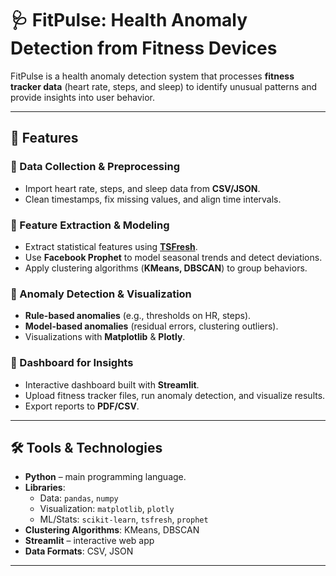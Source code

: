 # 🩺 FitPulse: Health Anomaly Detection from Fitness Devices  

FitPulse is a health anomaly detection system that processes **fitness tracker data** (heart rate, steps, and sleep) to identify unusual patterns and provide insights into user behavior.  

---

## 🚀 Features  

### 🔹 Data Collection & Preprocessing  
- Import heart rate, steps, and sleep data from **CSV/JSON**.  
- Clean timestamps, fix missing values, and align time intervals.  

### 🔹 Feature Extraction & Modeling  
- Extract statistical features using **[TSFresh](https://tsfresh.readthedocs.io/)**.  
- Use **Facebook Prophet** to model seasonal trends and detect deviations.  
- Apply clustering algorithms (**KMeans, DBSCAN**) to group behaviors.  

### 🔹 Anomaly Detection & Visualization  
- **Rule-based anomalies** (e.g., thresholds on HR, steps).  
- **Model-based anomalies** (residual errors, clustering outliers).  
- Visualizations with **Matplotlib** & **Plotly**.  

### 🔹 Dashboard for Insights  
- Interactive dashboard built with **Streamlit**.  
- Upload fitness tracker files, run anomaly detection, and visualize results.  
- Export reports to **PDF/CSV**.  

---

## 🛠️ Tools & Technologies  

- **Python** – main programming language.  
- **Libraries**:  
  - Data: `pandas`, `numpy`  
  - Visualization: `matplotlib`, `plotly`  
  - ML/Stats: `scikit-learn`, `tsfresh`, `prophet`  
- **Clustering Algorithms**: KMeans, DBSCAN  
- **Streamlit** – interactive web app  
- **Data Formats**: CSV, JSON  

---


